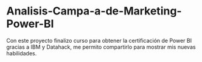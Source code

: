 # Analisis-Campa-a-de-Marketing-Power-BI
Con este proyecto finalizo curso para obtener la certificación de Power BI gracias a IBM y Datahack, me permito compartirlo para mostrar mis nuevas habilidades.
